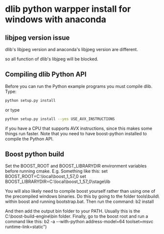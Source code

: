 # dlib python warpper install for windows with anaconda

## libjpeg version issue

dlib's libjpeg version and anaconda's libjpeg version are different.

so all function of dlib's libjpeg will be blocked.

## Compiling dlib Python API

Before you can run the Python example programs you must compile dlib. Type:

```bash
python setup.py install
```

or type

```bash
python setup.py install --yes USE_AVX_INSTRUCTIONS
```

if you have a CPU that supports AVX instructions, since this makes some things run faster.  Note that you need to have boost-python installed to compile the Python API.

## Boost python build

Set the BOOST_ROOT and BOOST_LIBRARYDIR environment variables before running cmake.
E.g.  Something like this:
   set BOOST_ROOT=C:\\local\\boost_1_57_0
   set BOOST_LIBRARYDIR=C:\\local\\boost_1_57_0\\stage\\lib

You will also likely need to compile boost yourself rather than using one of the precompiled 
windows binaries.  Do this by going to the folder tools\\build\\ within boost and running
bootstrap.bat.  Then run the command:
   b2 install

And then add the output bin folder to your PATH.  Usually this is the C:\\boost-build-engine\\bin
folder. Finally, go to the boost root and run a command like this:
   b2 -a --with-python address-model=64 toolset=msvc runtime-link=static")